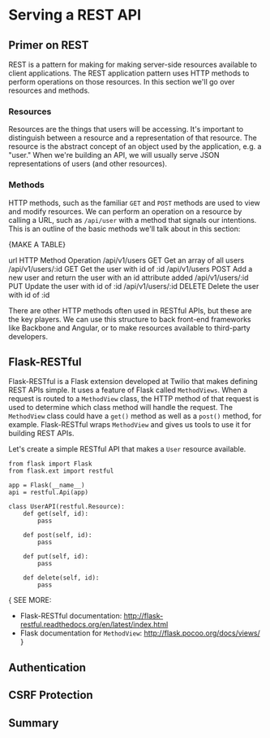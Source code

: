 # Serving a REST API

## Primer on REST

REST is a pattern for making for making server-side resources available to client applications. The REST application pattern uses HTTP methods to perform operations on those resources. In this section we'll go over resources and methods.

### Resources

Resources are the things that users will be accessing. It's important to distinguish between a resource and a representation of that resource. The resource is the abstract concept of an object used by the application, e.g. a "user." When we're building an API, we will usually serve JSON representations of users (and other resources).

### Methods

HTTP methods, such as the familiar `GET` and `POST` methods are used to view and modify resources. We can perform an operation on a resource by calling a URL, such as `/api/user` with a method that signals our intentions. This is an outline of the basic methods we'll talk about in this section:

{MAKE A TABLE}

url             HTTP Method  Operation
/api/v1/users      GET          Get an array of all users
/api/v1/users/:id  GET          Get the user with id of :id
/api/v1/users      POST         Add a new user and return the user with an id attribute added
/api/v1/users/:id  PUT          Update the user with id of :id
/api/v1/users/:id  DELETE       Delete the user with id of :id

There are other HTTP methods often used in RESTful APIs, but these are the key players. We can use this structure to back front-end frameworks like Backbone and Angular, or to make resources available to third-party developers.

## Flask-RESTful

Flask-RESTful is a Flask extension developed at Twilio that makes defining REST APIs simple. It uses a feature of Flask called `MethodViews`. When a request is routed to a `MethodView` class, the HTTP method of that request is used to determine which class method will handle the request. The `MethodView` class could have a `get()` method as well as a `post()` method, for example. Flask-RESTful wraps `MethodView` and gives us tools to use it for building REST APIs.

Let's create a simple RESTful API that makes a `User` resource available.

```
from flask import Flask
from flask.ext import restful

app = Flask(__name__)
api = restful.Api(app)

class UserAPI(restful.Resource):
	def get(self, id):
    	pass

    def post(self, id):
    	pass
    
    def put(self, id):
    	pass

	def delete(self, id):
    	pass
```

{ SEE MORE:
* Flask-RESTful documentation: http://flask-restful.readthedocs.org/en/latest/index.html
* Flask documentation for `MethodView`: http://flask.pocoo.org/docs/views/ }

## Authentication

## CSRF Protection

## Summary
